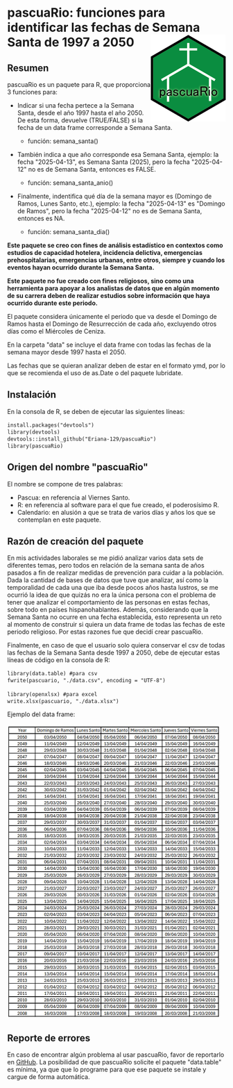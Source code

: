 # pascuaRio: funciones para identificar las fechas de Semana Santa de 1997 a 2050 <img src='/logo_pascuario.png' align="right" height="200" />

## Resumen
pascuaRio es un paquete para R, que proporciona 3 funciones para:

* Indicar si una fecha pertece a la Semana Santa, desde el año 1997 hasta el año 2050. De esta forma, devuelve (TRUE/FALSE) si la fecha de un data frame corresponde a Semana Santa.
  * función: semana_santa()
    
* También indica a que año corresponde esa Semana Santa, ejemplo: la fecha "2025-04-13", es Semana Santa (2025), pero la fecha "2025-04-12" no es de Semana Santa, entonces es FALSE.
  * función: semana_santa_anio()
    
* Finalmente, indentifica qué día de la semana mayor es (Domingo de Ramos, Lunes Santo, etc.), ejemplo: la fecha "2025-04-13" es "Domingo de Ramos", pero la fecha "2025-04-12" no es de Semana Santa, entonces es NA.
  * función: semana_santa_dia() 
  
**Este paquete se creo con fines de análisis estadístico en contextos como estudios de capacidad hotelera, incidencia delictiva, emergencias prehospitalarias, emergencias urbanas, entre otros, siempre y cuando los eventos hayan ocurrido durante la Semana Santa.**

**Este paquete no fue creado con fines religiosos, sino como una herramienta para apoyar a los analistas de datos que en algún momento de su carrera deben de realizar estudios sobre información que haya ocurrido durante este periodo.**

El paquete considera únicamente el periodo que va desde el Domingo de Ramos hasta el Domingo de Resurrección de cada año, excluyendo otros días como el Miércoles de Ceniza. 

En la carpeta "data" se incluye el data frame con todas las fechas de la semana mayor desde 1997 hasta el 2050. 

Las fechas que se quieran analizar deben de estar en el formato ymd, por lo que se recomienda el uso de as.Date o del paquete lubridate.

## Instalación

En la consola de R, se deben de ejecutar las siguientes líneas:

```
install.packages("devtools")
library(devtools)
devtools::install_github("Eriana-129/pascuaRio")
library(pascuaRio)
```

## Origen del nombre "pascuaRio"

El nombre se compone de tres palabras:

* Pascua: en referencia al Viernes Santo.
* R: en referencia al software para el que fue creado, el poderosísimo R.
* Calendario: en alusión a que se trata de varios días y años los que se contemplan en este paquete.

## Razón de creación del paquete

En mis actividades laborales se me pidió analizar varios data sets de diferentes temas, pero todos en relación de la semana santa de años pasados a fin de realizar medidas de prevención para cuidar a la población. Dada la cantidad de bases de datos que tuve que analizar, así como la temporalidad de cada una que iba desde pocos años hasta lustros, se me ocurrió la idea de que quizás no era la única persona con el problema de tener que analizar el comportamiento de las personas en estas fechas, sobre todo en países hispanohablantes. Además, considerando que la Semana Santa no ocurre en una fecha establecida, esto representa un reto al momento de construir si quiera un data frame de todas las fechas de este periodo religioso. Por estas razones fue que decidí crear pascuaRio.

Finalmente, en caso de que el usuario solo quiera conservar el csv de todas las fechas de la Semana Santa desde 1997 a 2050, debe de ejecutar estas líneas de código en la consola de R:

```
library(data.table) #para csv
fwrite(pascuario, "./data.csv", encoding = "UTF-8")

library(openxlsx) #para excel
write.xlsx(pascuario, "./data.xlsx")
```

Ejemplo del data frame:

![Fechas](./fechas.jpg)

## Reporte de errores

En caso de encontrar algún problema al usar pascuaRio, favor de reportarlo en [GitHub](https://github.com/Eriana-129/pascuaRio/issues). La posibilidad de que pascuaRio solicite el paquete "data.table" es mínima, ya que que lo programe para que ese paquete se instale y cargue de forma automática.



